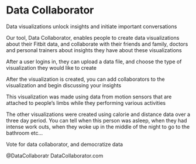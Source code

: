 Data Collaborator
============

Data visualizations unlock insights and initiate important conversations

Our tool, Data Collaborator, enables people to create data visualizations about their Fitbit data, and collaborate with their friends and family, doctors and personal trainers about insights they have about these visualizations

After a user logins in, they can upload a data file, and choose the type of visualization they would like to create

After the visualization is created, you can add collaborators to the visualization and begin discussing your insights

This visualization was made using data from motion sensors that are attached to people’s limbs while they performing various activities

The other visualizations were created using calorie and distance data over a three day period. You can tell when this person was asleep, when they had intense work outs, when they woke up in the middle of the night to go to the bathroom etc…

Vote for data collaborator, and democratize data

@DataCollaboratr
DataCollaborator.com
